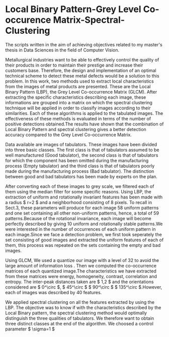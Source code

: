 # Local Binary Pattern-Grey Level Co-occurence Matrix-Spectral-Clustering
The scripts written in the aim of achieving objectives related to my master's thesis in Data Sciences in the field of Computer Vision.

Metallurgical industries want to be able to effectively control the quality of their products in order to maintain their prestige and increase their customers base. Therefore, the design and implementation of an optimal  technical scheme to detect these metal defects would be a solution to this problem. In this work, two methods used to extract local characteristics from the images of metal products are presented. These are the Local Binary Pattern (LBP), the Grey Level Co-occurrence Matrix (GLCM). After extracting the specific characteristics describing each image, these informations are grouped into a matrix on which the spectral clustering technique will be applied in order to classify images according to their similarities. Each of these algorithms is applied to the tabulated images. The effectiveness of these methods is evaluated in terms of the number of positive detections obtained.The results have shown that the combination of Local Binary Pattern and spectral clustering gives a better detection accuracy compared to the Grey Level Co-occurrence Matrix.

Data available  are images of tabulators. These images have been divided into three basic classes. The first class is that of tabulators assumed to be well manufactured (Good tabulator), the second class is that of tabulators for which the component has been omitted during the manufacturing process (Empty tabulator) and the third class is that of tabulators poorly made during the manufacturing process (Bad tabulator). The distinction between good and bad tabulators has been made by experts on the plan.

After converting each of these images to grey scale, we filtered each of them using the median filter for some specific reasons. 
Using LBP, the extraction of uniform and rotationally invariant features has been made with a radius $ r=2 $ and a neighborhood consisting of 8 pixels. To recall in Sect.3, these parameters will produce for each image 58 uniform patterns and one set containing all other non-uniform patterns, hence, a total of 59 patterns.Because of the rotational invariance, each image will become perfectly described by giving 10 uniform and rotationally stable patterns.We were interested in the number of occurrences of each uniform pattern in each image.Since we face a detection problem, we first took seperately the set consisting of good images and extracted the uniform features of each of them, this process was repeated on the sets containing the empty and bad images.

 Using GLCM, We used a quantize our image with a level of 32 to avoid the large amount of information loss . Then we computed the co-occurrence matrices of each quantized image.The characteristics we have extracted from these matrices were energy, homogeneity, contrast, correlation and entropy. The inter-peak distances taken are $ 1,2 $ and the orientations considered are $ 0^\circ $, $ 45^\circ $  $ 90^\circ $  $ 135^\circ $.However, each of images was described by 40 features.

We applied spectral clustering on all the features extracted by using the LBP. The objective was to know if with the characteristics described by the Local Binary pattern, the spectral clustering method would optimally distinguish the three qualities of tabulators. We therefore want to obtain three distinct classes at the end of the algorithm. We choosed a control parameter $ \sigma=1 $
